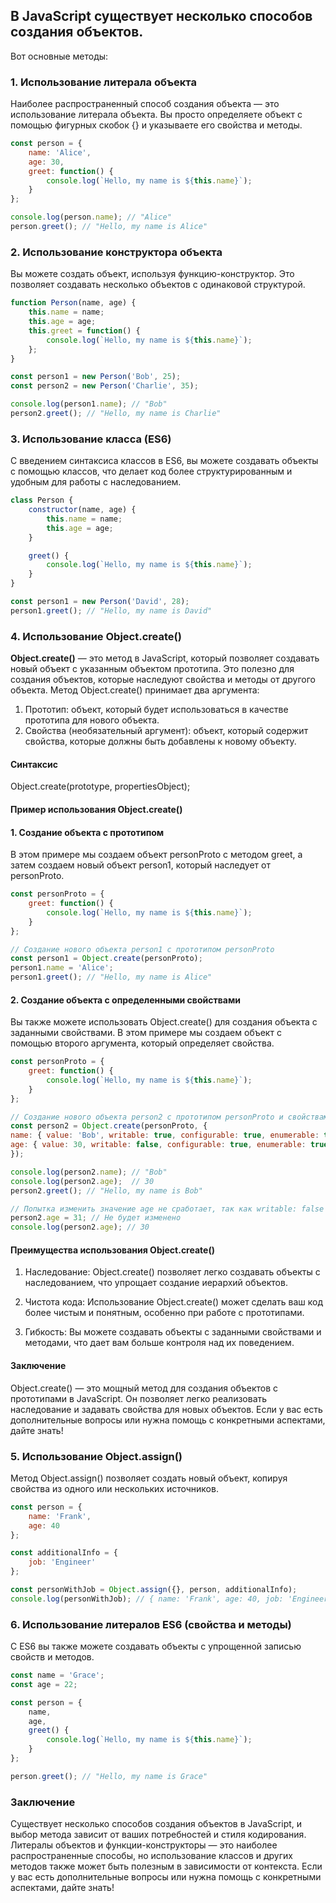 ## В JavaScript существует несколько способов создания объектов. 
Вот основные методы:

### 1. Использование литерала объекта

Наиболее распространенный способ создания объекта — это использование литерала объекта. Вы просто определяете объект с помощью фигурных скобок {} и указываете его свойства и методы.

```js
const person = {
    name: 'Alice',
    age: 30,
    greet: function() {
        console.log(`Hello, my name is ${this.name}`);
    }
};

console.log(person.name); // "Alice"
person.greet(); // "Hello, my name is Alice"
```

### 2. Использование конструктора объекта

Вы можете создать объект, используя функцию-конструктор. Это позволяет создавать несколько объектов с одинаковой структурой.

```js
function Person(name, age) {
    this.name = name;
    this.age = age;
    this.greet = function() {
        console.log(`Hello, my name is ${this.name}`);
    };
}

const person1 = new Person('Bob', 25);
const person2 = new Person('Charlie', 35);

console.log(person1.name); // "Bob"
person2.greet(); // "Hello, my name is Charlie"
```

### 3. Использование класса (ES6)

С введением синтаксиса классов в ES6, вы можете создавать объекты с помощью классов, что делает код более структурированным и удобным для работы с наследованием.

```js
class Person {
    constructor(name, age) {
        this.name = name;
        this.age = age;
    }

    greet() {
        console.log(`Hello, my name is ${this.name}`);
    }
}

const person1 = new Person('David', 28);
person1.greet(); // "Hello, my name is David"
```

### 4. Использование Object.create()

**Object.create()** — это метод в JavaScript, который позволяет создавать новый объект с указанным объектом прототипа. Это полезно для создания объектов, которые наследуют свойства и методы от другого объекта. Метод Object.create() принимает два аргумента:

1. Прототип: объект, который будет использоваться в качестве прототипа для нового объекта.
2. Свойства (необязательный аргумент): объект, который содержит свойства, которые должны быть добавлены к новому объекту.

#### Синтаксис

Object.create(prototype, propertiesObject);


#### Пример использования Object.create()

#### 1. Создание объекта с прототипом

В этом примере мы создаем объект personProto с методом greet, а затем создаем новый объект person1, который наследует от personProto.

```js
const personProto = {
    greet: function() {
        console.log(`Hello, my name is ${this.name}`);
    }
};

// Создание нового объекта person1 с прототипом personProto
const person1 = Object.create(personProto);
person1.name = 'Alice';
person1.greet(); // "Hello, my name is Alice"
```

#### 2. Создание объекта с определенными свойствами

Вы также можете использовать Object.create() для создания объекта с заданными свойствами. В этом примере мы создаем объект с помощью второго аргумента, который определяет свойства.

```js
const personProto = {
    greet: function() {
        console.log(`Hello, my name is ${this.name}`);
    }
};

// Создание нового объекта person2 с прототипом personProto и свойствами
const person2 = Object.create(personProto, {
name: { value: 'Bob', writable: true, configurable: true, enumerable: true },
age: { value: 30, writable: false, configurable: true, enumerable: true }
});

console.log(person2.name); // "Bob"
console.log(person2.age);  // 30
person2.greet(); // "Hello, my name is Bob"

// Попытка изменить значение age не сработает, так как writable: false
person2.age = 31; // Не будет изменено
console.log(person2.age); // 30
```


#### Преимущества использования Object.create()

1. Наследование: Object.create() позволяет легко создавать объекты с наследованием, что упрощает создание иерархий объектов.

2. Чистота кода: Использование Object.create() может сделать ваш код более чистым и понятным, особенно при работе с прототипами.

3. Гибкость: Вы можете создавать объекты с заданными свойствами и методами, что дает вам больше контроля над их поведением.

#### Заключение

Object.create() — это мощный метод для создания объектов с прототипами в JavaScript. Он позволяет легко реализовать наследование и задавать свойства для новых объектов. Если у вас есть дополнительные вопросы или нужна помощь с конкретными аспектами, дайте знать!

### 5. Использование Object.assign()

Метод Object.assign() позволяет создать новый объект, копируя свойства из одного или нескольких источников.

```js
const person = {
    name: 'Frank',
    age: 40
};

const additionalInfo = {
    job: 'Engineer'
};

const personWithJob = Object.assign({}, person, additionalInfo);
console.log(personWithJob); // { name: 'Frank', age: 40, job: 'Engineer' }
```

### 6. Использование литералов ES6 (свойства и методы)

С ES6 вы также можете создавать объекты с упрощенной записью свойств и методов.

```js
const name = 'Grace';
const age = 22;

const person = {
    name,
    age,
    greet() {
        console.log(`Hello, my name is ${this.name}`);
    }
};

person.greet(); // "Hello, my name is Grace"
```

### Заключение

Существует несколько способов создания объектов в JavaScript, и выбор метода зависит от ваших потребностей и стиля кодирования. Литералы объектов и функции-конструкторы — это наиболее распространенные способы, но использование классов и других методов также может быть полезным в зависимости от контекста. Если у вас есть дополнительные вопросы или нужна помощь с конкретными аспектами, дайте знать!